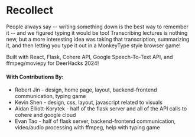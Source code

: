 
# Recollect

People always say -- writing something down is the best way to remember it -- and we figured typing it would be too! Transcribing lectures is nothing new, but a more interesting idea was taking that transcription, summarizing it, and then letting you type it out in a MonkeyType style browser game! 

Built with React, Flask, Cohere API, Google Speech-To-Text API, and ffmpeg/moviepy for DeerHacks 2024!

#### With Contributions By:
* Robert Jin - design, home page, layout, backend-frontend communication, typing game
* Kevin Shen - design, css, layout, javascript related to visuals
* Aidan Elliott-Korytek - half of the flask server and all of the API calls to cohere and google cloud
* Evan Tao - half of flask server, backend-frontend communication, video/audio processing with ffmpeg, help with typing game
